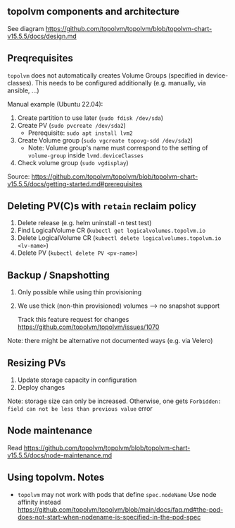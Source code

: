 ## topolvm components and architecture
See diagram https://github.com/topolvm/topolvm/blob/topolvm-chart-v15.5.5/docs/design.md

## Preqrequisites
`topolvm` does not automatically creates Volume Groups (specified in device-classes). This needs to be configured additionally (e.g. manually, via ansible, ...)

Manual example (Ubuntu 22.04):
1. Create partition to use later (`sudo fdisk /dev/sda`)
2. Create PV (`sudo pvcreate /dev/sda2`)
    * Prerequisite: `sudo apt install lvm2`
3. Create Volume group (`sudo vgcreate topovg-sdd /dev/sda2`)
    * Note: Volume group's name must correspond to the setting of `volume-group` inside `lvmd.deviceClasses`
4. Check volume group (`sudo vgdisplay`)

Source: https://github.com/topolvm/topolvm/blob/topolvm-chart-v15.5.5/docs/getting-started.md#prerequisites

## Deleting PV(C)s with `retain` reclaim policy
1. Delete release (e.g. helm uninstall -n test test)
2. Find LogicalVolume CR (`kubectl get logicalvolumes.topolvm.io`
3. Delete LogicalVolume CR (`kubectl delete logicalvolumes.topolvm.io <lv-name>`)
4. Delete PV (`kubectl delete PV <pv-name>`)

## Backup / Snapshotting
1. Only possible while using thin provisioning
2. We use thick (non-thin provisioned) volumes --> no snapshot support

   Track this feature request for changes https://github.com/topolvm/topolvm/issues/1070

Note: there might be alternative not documented ways (e.g. via Velero)

## Resizing PVs
1. Update storage capacity in configuration
2. Deploy changes

Note: storage size can only be increased. Otherwise, one gets `Forbidden: field can not be less than previous value` error

## Node maintenance

Read https://github.com/topolvm/topolvm/blob/topolvm-chart-v15.5.5/docs/node-maintenance.md

## Using topolvm. Notes
* `topolvm` may not work with pods that define `spec.nodeName` Use node affinity instead
  https://github.com/topolvm/topolvm/blob/main/docs/faq.md#the-pod-does-not-start-when-nodename-is-specified-in-the-pod-spec
